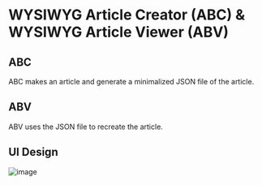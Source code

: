 # WYSIWYG Article Creator (ABC) & WYSIWYG Article Viewer (ABV)


##  ABC
ABC makes an article and generate a minimalized JSON file of the article. 

##  ABV
ABV uses the JSON file to recreate the article.

## UI Design  

![image](https://github.com/user-attachments/assets/c1817347-1b8e-4957-b245-b78c92e891b1)

